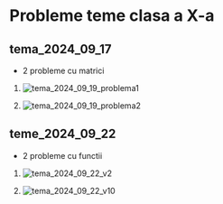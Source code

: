 # Probleme teme clasa a X-a

## tema_2024_09_17
- 2 probleme cu matrici

1. ![tema_2024_09_19_problema1](https://github.com/user-attachments/assets/ce7d04af-5785-4b41-bd97-653f986398c0)

1. ![tema_2024_09_19_problema2](https://github.com/user-attachments/assets/a9459c5d-6465-48c8-a1af-afc073b23db1)


## teme_2024_09_22 

- 2 probleme cu functii

1. ![tema_2024_09_22_v2](https://github.com/user-attachments/assets/ea291cda-a699-427d-93b1-c18d0833d9da)

1. ![tema_2024_09_22_v10](https://github.com/user-attachments/assets/437d4386-ebb7-4d62-8578-b33c43e0efa0)



